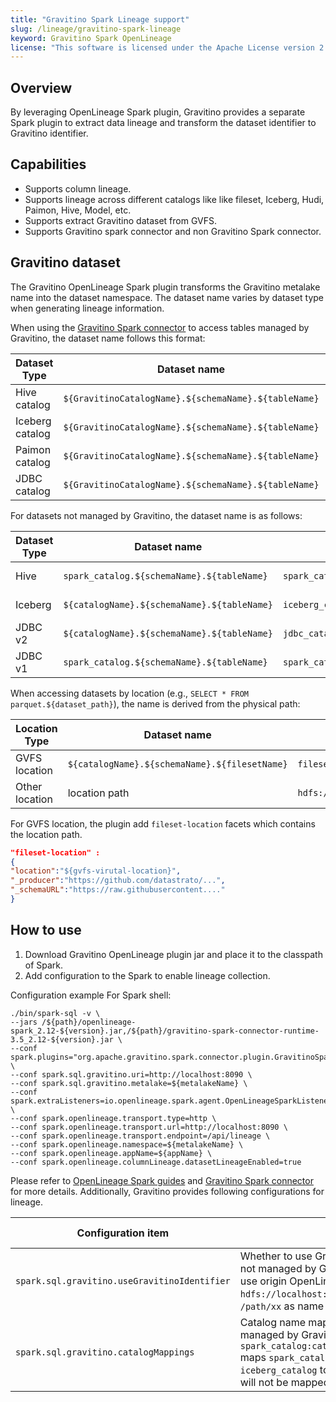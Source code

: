 ```yaml
---
title: "Gravitino Spark Lineage support"
slug: /lineage/gravitino-spark-lineage
keyword: Gravitino Spark OpenLineage
license: "This software is licensed under the Apache License version 2."
---
```


## Overview

By leveraging OpenLineage Spark plugin, Gravitino provides a separate Spark plugin to extract data lineage and transform the dataset identifier to Gravitino identifier.

## Capabilities

- Supports column lineage.
- Supports lineage across different catalogs like like fileset, Iceberg, Hudi, Paimon, Hive, Model, etc.
- Supports extract Gravitino dataset from GVFS.
- Supports Gravitino spark connector and non Gravitino Spark connector.

## Gravitino dataset

The Gravitino OpenLineage Spark plugin transforms the Gravitino metalake name into the dataset namespace. The dataset name varies by dataset type when generating lineage information.

When using the [Gravitino Spark connector](/spark-connector/spark-connector.md) to access tables managed by Gravitino, the dataset name follows this format:

| Dataset Type    | Dataset name                                         | Example                    | Since Version    |
|-----------------|------------------------------------------------------|----------------------------|------------------|
| Hive catalog    | `${GravitinoCatalogName}.${schemaName}.${tableName}` | `hive_catalog.db.student`  | 0.9.0-incubating |
| Iceberg catalog | `${GravitinoCatalogName}.${schemaName}.${tableName}` | `iceberg_catalog.db.score` | 0.9.0-incubating |
| Paimon catalog  | `${GravitinoCatalogName}.${schemaName}.${tableName}` | `paimon_catalog.db.detail` | 0.9.0-incubating |
| JDBC catalog    | `${GravitinoCatalogName}.${schemaName}.${tableName}` | `jdbc_catalog.db.score`    | 0.9.0-incubating |

For datasets not managed by Gravitino, the dataset name is as follows:

| Dataset Type | Dataset name                                | Example                               | Since Version    |
|--------------|---------------------------------------------|---------------------------------------|------------------|
| Hive         | `spark_catalog.${schemaName}.${tableName}`  | `spark_catalog.db.table`              | 0.9.0-incubating |
| Iceberg      | `${catalogName}.${schemaName}.${tableName}` | `iceberg_catalog.db.table`            | 0.9.0-incubating |
| JDBC v2      | `${catalogName}.${schemaName}.${tableName}` | `jdbc_catalog.db.table`               | 0.9.0-incubating |
| JDBC v1      | `spark_catalog.${schemaName}.${tableName}`  | `spark_catalog.postgres.public.table` | 0.9.0-incubating |

When accessing datasets by location (e.g., `SELECT * FROM parquet.${dataset_path}`), the name is derived from the physical path:

| Location Type  | Dataset name                                  | Example                               | Since Version    |
|----------------|-----------------------------------------------|---------------------------------------|------------------|
| GVFS location  | `${catalogName}.${schemaName}.${filesetName}` | `fileset_catalog.schema.fileset_a`    | 0.9.0-incubating |
| Other location | location path                                 | `hdfs://127.0.0.1:9000/tmp/a/student` | 0.9.0-incubating |

For GVFS location, the plugin add `fileset-location` facets which contains the location path.

```json
"fileset-location" :
{
"location":"${gvfs-virutal-location}",
"_producer":"https://github.com/datastrato/...",
"_schemaURL":"https://raw.githubusercontent...."
}
```

## How to use 

1. Download Gravitino OpenLineage plugin jar and place it to the classpath of Spark.
2. Add configuration to the Spark to enable lineage collection.

Configuration example For Spark shell:

```shell
./bin/spark-sql -v \
--jars /${path}/openlineage-spark_2.12-${version}.jar,/${path}/gravitino-spark-connector-runtime-3.5_2.12-${version}.jar \
--conf spark.plugins="org.apache.gravitino.spark.connector.plugin.GravitinoSparkPlugin" \
--conf spark.sql.gravitino.uri=http://localhost:8090 \
--conf spark.sql.gravitino.metalake=${metalakeName} \
--conf spark.extraListeners=io.openlineage.spark.agent.OpenLineageSparkListener \
--conf spark.openlineage.transport.type=http \
--conf spark.openlineage.transport.url=http://localhost:8090 \
--conf spark.openlineage.transport.endpoint=/api/lineage \
--conf spark.openlineage.namespace=${metalakeName} \
--conf spark.openlineage.appName=${appName} \
--conf spark.openlineage.columnLineage.datasetLineageEnabled=true 
```

Please refer to [OpenLineage Spark guides](https://openlineage.io/docs/guides/spark/) and [Gravitino Spark connector](/spark-connector/spark-connector.md) for more details. Additionally, Gravitino provides following configurations for lineage. 

<table>
  <thead>
    <tr>
      <th>Configuration item</th>
      <th>Description</th>
      <th>Default value</th>
      <th>Required</th>
      <th>Since Version</th>
    </tr>
  </thead>
  <tbody>
    <tr>
      <td><code>spark.sql.gravitino.useGravitinoIdentifier</code></td>
      <td>Whether to use Gravitino identifier for the dataset not managed by Gravitino. If setting to false, will use origin OpenLineage dataset identifier, like <code>hdfs://localhost:9000</code> as namespace and <code>/path/xx</code> as name for hive table.</td>
      <td>True</td>
      <td>No</td>
      <td>0.9.0-incubating</td>
    </tr>
    <tr>
      <td><code>spark.sql.gravitino.catalogMappings</code></td>
      <td>Catalog name mapping roles for the dataset not managed by Gravitino. For example <code>spark_catalog:catalog1,iceberg_catalog:catalog2</code> maps <code>spark_catalog</code> to <code>catalog1</code> and <code>iceberg_catalog</code> to <code>catalog2</code>, the other catalogs will not be mapped.</td>
      <td>None</td>
      <td>No</td>
      <td>0.9.0-incubating</td>
    </tr>
  </tbody>
</table>
